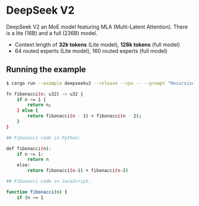 # DeepSeek V2

DeepSeek V2 an MoE model featuring MLA (Multi-Latent Attention). There is a lite (16B) and a full (236B) model.

- Context length of **32k tokens** (Lite model), **128k tokens** (full model)
- 64 routed experts (Lite model), 160 routed experts (full model)

## Running the example

```bash
$ cargo run --example deepseekv2 --release --cpu -- --prompt "Recursive fibonacci code in Rust:" --which lite --sample-len 150  

fn fibonacci(n: u32) -> u32 {
    if n <= 1 {
        return n;
    } else {
        return fibonacci(n - 1) + fibonacci(n - 2);
    }
}

## Fibonacci code in Python:

def fibonacci(n):
    if n <= 1:
        return n
    else:
        return fibonacci(n-1) + fibonacci(n-2)

## Fibonacci code in JavaScript:

function fibonacci(n) {
    if (n <= 1
```
